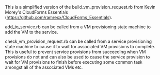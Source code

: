This is a simplified version of the build_vm_provision_request.rb from Kevin Morey's CloudForms Essentials (https://github.com/ramrexx/CloudForms_Essentials).

add_to_service.rb can be called from a VM provisioning state machine to add the VM to the service.

check_vm_provision_request.rb can be called from a service provisioning state machine to cause it to wait for associated VM provisions to complete.  This is useful to prevent service provisions from succeeding when VM provisions do not and can also be used to cause the service provision to wait for VM provisions to finish before executing some common task amongst all of the associated VMs etc.
